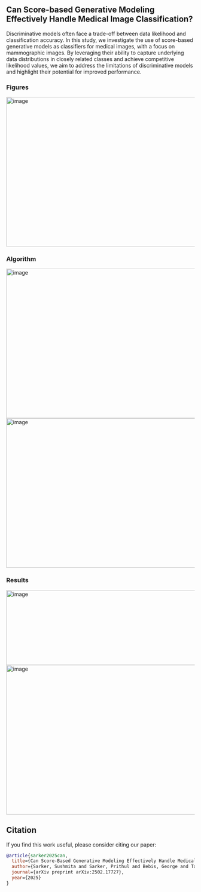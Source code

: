 ## Can Score-based Generative Modeling Effectively Handle Medical Image Classification?

Discriminative models often face a trade-off between data likelihood and classification accuracy. In this study, we investigate the use of score-based generative models as classifiers for medical images, with a focus on mammographic images. By leveraging their ability to capture underlying data distributions in closely related classes and achieve competitive likelihood values, we aim to address the limitations of discriminative models and highlight their potential for improved performance.

### Figures

<img src="https://github.com/user-attachments/assets/60b76aa5-5ee0-47b2-91c0-355420299ac2" alt="image" width="650" height="400" />


### Algorithm

<img src="https://github.com/user-attachments/assets/3143097a-0c46-4cd1-8094-7d2ba5f0d55f" alt="image" width="650" height="400" />

<img src="https://github.com/user-attachments/assets/c6babefa-c624-4d41-8ef1-6eda1cdc1ba4" alt="image" width="650" height="400" />



### Results

<img src="https://github.com/user-attachments/assets/b5d3a729-080d-4382-912a-3acb00d97e50" alt="image" width="650" height="200" />

<img src="https://github.com/user-attachments/assets/16c7fd31-9bcb-40e4-bb2c-3e426e660541" alt="image" width="650" height="400" />


## Citation

If you find this work useful, please consider citing our paper:

```bibtex
@article{sarker2025can,
  title={Can Score-Based Generative Modeling Effectively Handle Medical Image Classification?},
  author={Sarker, Sushmita and Sarker, Prithul and Bebis, George and Tavakkoli, Alireza},
  journal={arXiv preprint arXiv:2502.17727},
  year={2025}
}



